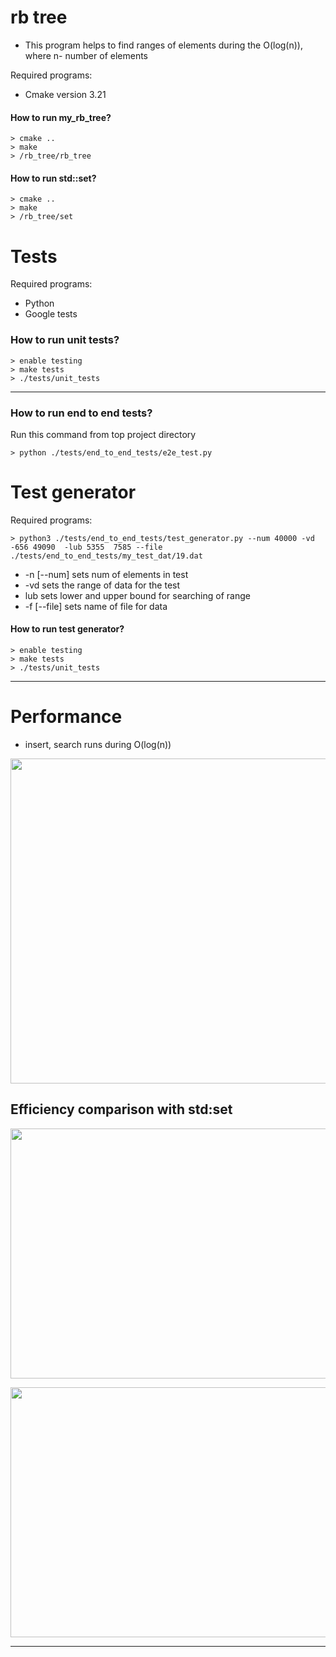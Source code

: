 # rb tree
- This program helps to find ranges of elements during the O(log(n)), where n- number of elements

Required programs:

-  Cmake version  3.21

#### How to run my_rb_tree?

```
> cmake ..
> make
> /rb_tree/rb_tree

```

#### How to run std::set?

```
> cmake ..
> make
> /rb_tree/set

```

# Tests
Required programs:

- Python
- Google tests


### How to run unit tests?
```
> enable testing
> make tests
> ./tests/unit_tests
```
---

### How to run end to end tests?
Run this command from top project directory
```
> python ./tests/end_to_end_tests/e2e_test.py

```

# Test generator
Required programs:

```
> python3 ./tests/end_to_end_tests/test_generator.py --num 40000 -vd -656 49090  -lub 5355  7585 --file ./tests/end_to_end_tests/my_test_dat/19.dat

```
 - -n  [--num] sets num of elements in test
 - -vd sets the range of data for the test
 - lub sets lower and upper bound for searching of range
 - -f [--file] sets name of file for data

#### How to run test generator?
```
> enable testing
> make tests
> ./tests/unit_tests
```
---

# Performance
- insert, search runs during O(log(n))

<p align="center">
  <img width="600" height="520" src="https://github.com/MaxGroshev/rb_tree/blob/master/efficiency_comp/tree_d1.png">
</p>

## Efficiency comparison with std:set

<p align="center">
  <img width="600" height="400" src="https://github.com/MaxGroshev/rb_tree/blob/master/efficiency_comp/start_graph.png">
</p>

<p align="center">
  <img width="600" height="400" src="https://github.com/MaxGroshev/rb_tree/blob/master/efficiency_comp/graph.png">
</p>

---
